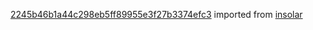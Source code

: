 [2245b46b1a44c298eb5ff89955e3f27b3374efc3](https://github.com/insolar/insolar/commit/2245b46b1a44c298eb5ff89955e3f27b3374efc3) imported from [insolar](https://github.com/insolar/insolar)
